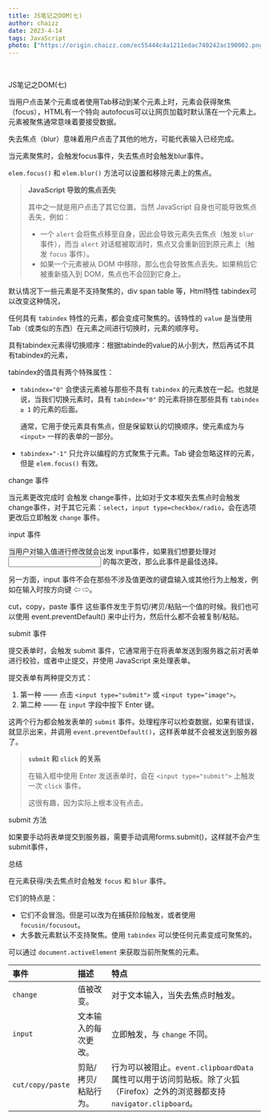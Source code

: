 ```yaml
---
title: JS笔记之DOM(七)
author: chaizz
date: 2023-4-14
tags: JavaScript
photo: ["https://origin.chaizz.com/ec55444c4a1211edac740242ac190002.png"]
---
```


​         

<!--more-->

JS笔记之DOM(七)



当用户点击某个元素或者使用Tab移动到某个元素上时，元素会获得聚焦（focus），HTML有一个特向 autofocus可以让网页加载时默认落在一个元素上。元素被聚焦通常意味着要接受数据。

失去焦点（blur）意味着用户点击了其他的地方，可能代表输入已经完成。

当元素聚焦时，会触发focus事件，失去焦点时会触发blur事件。

`elem.focus()` 和 `elem.blur()` 方法可以设置和移除元素上的焦点。

>**JavaScript 导致的焦点丢失**
>
>其中之一就是用户点击了其它位置。当然 JavaScript 自身也可能导致焦点丢失，例如：
>
>- 一个 `alert` 会将焦点移至自身，因此会导致元素失去焦点（触发 `blur` 事件），而当 `alert` 对话框被取消时，焦点又会重新回到原元素上（触发 `focus` 事件）。
>- 如果一个元素被从 DOM 中移除，那么也会导致焦点丢失。如果稍后它被重新插入到 DOM，焦点也不会回到它身上。



默认情况下一些元素是不支持聚焦的，div span table 等，Html特性 tabindex可以改变这种情况，

任何具有 `tabindex` 特性的元素，都会变成可聚焦的。该特性的 `value` 是当使用 Tab（或类似的东西）在元素之间进行切换时，元素的顺序号。

具有tabindex元素得切换顺序：根据tabinde的value的从小到大，然后再试不具有tabindex的元素，

tabindex的值具有两个特殊属性：

- `tabindex="0"` 会使该元素被与那些不具有 `tabindex` 的元素放在一起。也就是说，当我们切换元素时，具有 `tabindex="0"` 的元素将排在那些具有 `tabindex ≥ 1` 的元素的后面。

  通常，它用于使元素具有焦点，但是保留默认的切换顺序。使元素成为与 `<input>` 一样的表单的一部分。

- `tabindex="-1"` 只允许以编程的方式聚焦于元素。Tab 键会忽略这样的元素，但是 `elem.focus()` 有效。

change 事件

当元素更改完成时 会触发 change事件，比如对于文本框失去焦点时会触发change事件，对于其它元素：`select`，`input type=checkbox/radio`，会在选项更改后立即触发 `change` 事件。

input 事件

当用户对输入值进行修改就会出发 input事件，如果我们想要处理对 <input> 的每次更改，那么此事件是最佳选择。

另一方面，input 事件不会在那些不涉及值更改的键盘输入或其他行为上触发，例如在输入时按方向键 ⇦ ⇨。

cut，copy，paste 事件
这些事件发生于剪切/拷贝/粘贴一个值的时候。我们也可以使用 event.preventDefault() 来中止行为，然后什么都不会被复制/粘贴。



submit 事件

提交表单时，会触发 submit 事件，它通常用于在将表单发送到服务器之前对表单进行校验，或者中止提交，并使用 JavaScript 来处理表单。

提交表单有两种提交方式：

1. 第一种 —— 点击 `<input type="submit">` 或 `<input type="image">`。
2. 第二种 —— 在 `input` 字段中按下 Enter 键。

这两个行为都会触发表单的 `submit` 事件。处理程序可以检查数据，如果有错误，就显示出来，并调用 `event.preventDefault()`，这样表单就不会被发送到服务器了。

>**`submit` 和 `click` 的关系**
>
>在输入框中使用 Enter 发送表单时，会在 `<input type="submit">` 上触发一次 `click` 事件。
>
>这很有趣，因为实际上根本没有点击。



submit 方法

如果要手动将表单提交到服务器，需要手动调用forms.submit()，这样就不会产生submit事件，



总结

在元素获得/失去焦点时会触发 `focus` 和 `blur` 事件。

它们的特点是：

- 它们不会冒泡。但是可以改为在捕获阶段触发，或者使用 `focusin/focusout`。
- 大多数元素默认不支持聚焦。使用 `tabindex` 可以使任何元素变成可聚焦的。

可以通过 `document.activeElement` 来获取当前所聚焦的元素。

| 事件             | 描述                 | 特点                                                         |
| :--------------- | :------------------- | :----------------------------------------------------------- |
| `change`         | 值被改变。           | 对于文本输入，当失去焦点时触发。                             |
| `input`          | 文本输入的每次更改。 | 立即触发，与 `change` 不同。                                 |
| `cut/copy/paste` | 剪贴/拷贝/粘贴行为。 | 行为可以被阻止。`event.clipboardData` 属性可以用于访问剪贴板。除了火狐（Firefox）之外的浏览器都支持 `navigator.clipboard`。 |











